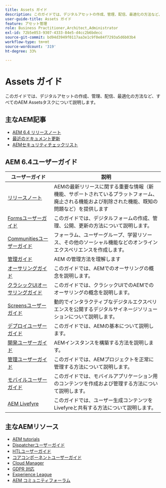 ```yaml
---
title: Assets ガイド
description: このガイドでは、デジタルアセットの作成、管理、配信、最適化の方法など、すべてのAEM Assetsタスクについて説明します。
user-guide-title: Assets ガイド
feature: アセット管理
role: Business Practitioner,Architect,Administrator
exl-id: 72b5e053-9307-4333-84e5-d4cc2b6bdecc
source-git-commit: bd94d3949f0117aa3e1c9f0e84f7293a5d6b03b4
workflow-type: tm+mt
source-wordcount: '319'
ht-degree: 33%

---
```


# Assets ガイド

このガイドでは、デジタルアセットの作成、管理、配信、最適化の方法など、すべてのAEM Assetsタスクについて説明します。

## 主なAEM記事

* [AEM 6.4 リリースノート](/help/release-notes/home.md)
* [最近のドキュメント更新](https://experienceleague.adobe.com/docs/experience-manager-release-information/aem-release-updates/doc-updates/documentation-updates.html?lang=ja)
* [AEMセキュリティチェックリスト](/help/sites-administering/security-checklist.md)

## AEM 6.4ユーザーガイド

| ユーザーガイド | 説明 |
|--- |---|
| [リリースノート](/help/release-notes/home.md) | AEMの最新リリースに関する重要な情報（新機能、サポートされているプラットフォーム、廃止される機能および削除された機能、既知の問題など）を提供します |
| [Formsユーザーガイド](/help/forms/home.md) | このガイドでは、デジタルフォームの作成、管理、公開、更新の方法について説明します。 |
| [Communitiesユーザーガイド](/help/communities/home.md) | フォーラム、ユーザーグループ、学習リソース、その他のソーシャル機能などのオンラインエクスペリエンスを作成します。 |
| [管理ガイド](/help/sites-administering/home.md) | AEM の管理方法を理解します |
| [オーサリングガイド](/help/sites-authoring/home.md) | このガイドでは、AEMでのオーサリングの概念を説明します。 |
| [クラシックUIオーサリングガイド](/help/sites-classic-ui-authoring/home.md) | このガイドでは、クラシックUIでのAEMでのオーサリングの概念を説明します。 |
| [Screensユーザーガイド](https://experienceleague.adobe.com/docs/experience-manager-screens/user-guide/aem-screens-introduction.html) | 動的でインタラクティブなデジタルエクスペリエンスを公開するデジタルサイネージソリューションについて説明します。 |
| [デプロイユーザーガイド](/help/sites-deploying/home.md) | このガイドでは、AEMの基本について説明します。 |
| [開発ユーザーガイド](/help/sites-developing/home.md) | AEMインスタンスを構築する方法を説明します。 |
| [管理ユーザーガイド](/help/managing/home.md) | このガイドでは、AEMプロジェクトを正常に管理する方法について説明します。 |
| [モバイルユーザーガイド](/help/mobile/home.md) | このガイドでは、モバイルアプリケーション用のコンテンツを作成および管理する方法について説明します。 |
| [AEM Livefyre](https://experienceleague.adobe.com/docs/livefyre/using/home.html) | このガイドでは、ユーザー生成コンテンツをLivefyreと共有する方法について説明します。 |

## 主なAEMリソース

* [AEM tutorials](https://experienceleague.adobe.com/docs/experience-manager-tutorials.html?lang=ja)
* [Dispatcherユーザーガイド](https://experienceleague.adobe.com/docs/experience-manager-dispatcher/using/dispatcher.html?lang=ja)
* [HTLユーザーガイド](https://experienceleague.adobe.com/docs/experience-manager-htl/using/overview.html?lang=ja)
* [コアコンポーネントユーザーガイド](https://experienceleague.adobe.com/docs/experience-manager-core-components/using/introduction.html?lang=ja)
* [Cloud Manager](https://experienceleague.adobe.com/docs/experience-manager-cloud-manager/using/introduction-to-cloud-manager.html?lang=ja)
* [GDPR 対応](/help/managing/data-protection-and-privacy.md)
* [Experience League](https://experienceleague.adobe.com/?promoid=K42KVXHD&amp;mv=other&amp;lang=ja#recommended/solutions/experience-manager)
* [AEM コミュニティフォーラム](https://experienceleaguecommunities.adobe.com/t5/adobe-experience-manager/ct-p/adobe-experience-manager-community?lang=ja)
